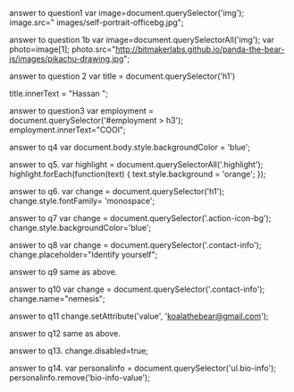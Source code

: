 answer to question1
var image=document.querySelector('img');
image.src=" images/self-portrait-officebg.jpg";

answer to question 1b
var image=document.querySelectorAll('img');
var photo=image[1];
photo.src="http://bitmakerlabs.github.io/panda-the-bear-js/images/pikachu-drawing.jpg";


answer to question 2
var title = document.querySelector('h1')

title.innerText = "Hassan ";

answer to question3
var employment = document.querySelector('#employment > h3');
employment.innerText="COOl";

answer to q4
var document.body.style.backgroundColor = 'blue';

answer to q5.
var highlight = document.querySelectorAll('.highlight');
highlight.forEach(function(text) { text.style.background = 'orange'; });

answer to q6.
var change = document.querySelector('h1');
change.style.fontFamily= 'monospace';

answer to q7
var change = document.querySelector('.action-icon-bg');
change.style.backgroundColor='blue';

answer to q8
var change = document.querySelector('.contact-info');
change.placeholder="Identify yourself";

answer to q9
same as above.

answer to q10
var change = document.querySelector('.contact-info');
change.name="nemesis";


answer to q11
change.setAttribute('value', 'koalathebear@gmail.com');


answer to q12
same as above.

answer to q13.
change.disabled=true;


answer to q14.
var personalinfo = document.querySelector('ul.bio-info');
personalinfo.remove('bio-info-value');
